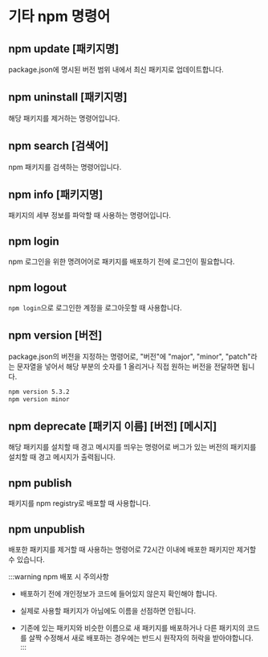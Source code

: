 # 기타 npm 명령어

## npm update [패키지명]

package.json에 명시된 버전 범위 내에서 최신 패키지로 업데이트합니다.

## npm uninstall [패키지명]

해당 패키지를 제거하는 명령어입니다.

## npm search [검색어]

npm 패키지를 검색하는 명령어입니다.

## npm info [패키지명]

패키지의 세부 정보를 파악할 때 사용하는 명령어입니다.

## npm login

npm 로그인을 위한 명려어어로 패키지를 배포하기 전에 로그인이 필요합니다.

## npm logout

`npm login`으로 로그인한 계정을 로그아웃할 때 사용합니다.

## npm version [버전]

package.json의 버전을 지정하는 명령어로, "버전"에 "major", "minor", "patch"라는 문자열을 넣어서 해당 부분의 숫자를 1 올리거나 직접 원하는 버전을 전달하면 됩니다.

```sh
npm version 5.3.2
npm version minor
```

## npm deprecate [패키지 이름] [버전] [메시지]

해당 패키지를 설치할 때 경고 메시지를 띄우는 명령어로 버그가 있는 버전의 패키지를 설치할 때 경고 메시지가 출력됩니다.

## npm publish

패키지를 npm registry로 배포할 때 사용합니다.

## npm unpublish

배포한 패키지를 제거할 때 사용하는 명령어로 72시간 이내에 배포한 패키지만 제거할 수 있습니다.

:::warning npm 배포 시 주의사항

- 배포하기 전에 개인정보가 코드에 들어있지 않은지 확인해야 합니다.

- 실제로 사용할 패키지가 아님에도 이름을 선점하면 안됩니다.

- 기존에 있는 패키지와 비슷한 이름으로 새 패키지를 배포하거나 다른 패키지의 코드를 살짝 수정해서 새로 배포하는 경우에는 반드시 원작자의 허락을 받아야합니다.
  :::

